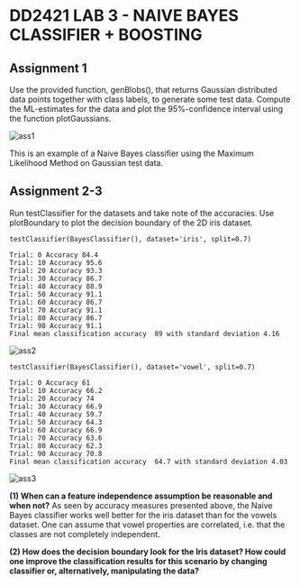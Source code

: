 <h1>DD2421 LAB 3 - NAIVE BAYES CLASSIFIER + BOOSTING </h1>

<h2> Assignment 1 </h2>
Use the provided function, genBlobs(), that returns Gaussian distributed data points together with class labels, to generate some test data. Compute the ML-estimates for the data and plot the 95%-confidence interval using the function plotGaussians.

![ass1](https://user-images.githubusercontent.com/1690217/78283799-a2dbbd80-751e-11ea-84b8-959f619d1187.png)

This is an example of a Naive Bayes classifier using the Maximum Likelihood Method on Gaussian test data. 

<h2> Assignment 2-3 </h2>
Run testClassifier for the datasets and take note of the accuracies. Use plotBoundary
to plot the decision boundary of the 2D iris dataset. 

```
testClassifier(BayesClassifier(), dataset='iris', split=0.7)

Trial: 0 Accuracy 84.4
Trial: 10 Accuracy 95.6
Trial: 20 Accuracy 93.3
Trial: 30 Accuracy 86.7
Trial: 40 Accuracy 88.9
Trial: 50 Accuracy 91.1
Trial: 60 Accuracy 86.7
Trial: 70 Accuracy 91.1
Trial: 80 Accuracy 86.7
Trial: 90 Accuracy 91.1
Final mean classification accuracy  89 with standard deviation 4.16
```
![ass2](https://user-images.githubusercontent.com/1690217/78284002-f948fc00-751e-11ea-8f07-01984d4c66a6.png)


```
testClassifier(BayesClassifier(), dataset='vowel', split=0.7)

Trial: 0 Accuracy 61
Trial: 10 Accuracy 66.2
Trial: 20 Accuracy 74
Trial: 30 Accuracy 66.9
Trial: 40 Accuracy 59.7
Trial: 50 Accuracy 64.3
Trial: 60 Accuracy 66.9
Trial: 70 Accuracy 63.6
Trial: 80 Accuracy 62.3
Trial: 90 Accuracy 70.8
Final mean classification accuracy  64.7 with standard deviation 4.03
```
![ass3](https://user-images.githubusercontent.com/1690217/78285843-01a23680-7521-11ea-8cfb-fd278f856866.png)

<b>(1) When can a feature independence assumption be reasonable and when not?</b>
As seen by accuracy measures presented above, the Naive Bayes classifier works well better for the iris dataset than for the vowels dataset. One can assume that vowel properties are correlated, i.e. that the classes are not completely independent.

<b>(2) How does the decision boundary look for the Iris dataset? How could one improve
the classification results for this scenario by changing classifier or, alternatively,
manipulating the data?</b>
